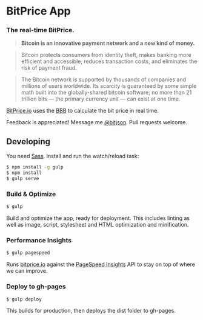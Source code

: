 # BitPrice App

### The real-time BitPrice.

> **Bitcoin is an innovative payment network and a new kind of money.**

> Bitcoin protects consumers from identity theft, makes banking more efficient and accessible, reduces transaction costs, and eliminates the risk of payment fraud.

> The Bitcoin network is supported by thousands of companies and millions of users worldwide. Its scarcity is guaranteed by some simple math built into the globally-shared bitcoin software; no more than 21 trillion bits — the primary currency unit — can exist at one time.

[BitPrice.io](http://bitprice.io) uses the [BBB](https://bitpay.com/bitcoin-exchange-rates) to calculate the bit price in real time.

Feedback is appreciated! Message me [@bitjson](https://twitter.com/bitjson). Pull requests welcome.

## Developing

You need [Sass](http://sass-lang.com/install). Install and run the watch/reload task:

```sh
$ npm install -g gulp
$ npm install
$ gulp serve
```

### Build & Optimize

```sh
$ gulp
```

Build and optimize the app, ready for deployment.
This includes linting as well as image, script, stylesheet and HTML optimization and minification.

### Performance Insights

```sh
$ gulp pagespeed
```

Runs [bitprice.io](http://bitprice.io) against the [PageSpeed Insights](https://developers.google.com/speed/pagespeed/insights/) API to stay on top of where we can improve.

### Deploy to gh-pages

```sh
$ gulp deploy
```

This builds for production, then deploys the dist folder to gh-pages.
